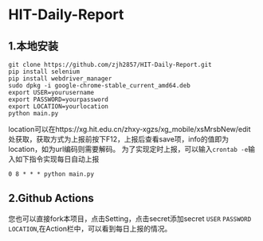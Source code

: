 # HIT-Daily-Report
## 1.本地安装
```
git clone https://github.com/zjh2857/HIT-Daily-Report.git
pip install selenium
pip install webdriver_manager
sudo dpkg -i google-chrome-stable_current_amd64.deb
export USER=yourusername
export PASSWORD=yourpassword
export LOCATION=yourlocation
python main.py
```
location可以在https://xg.hit.edu.cn/zhxy-xgzs/xg_mobile/xsMrsbNew/edit 处获取，获取方式为上报前按下F12，上报后查看save项，info的值即为location，如为url编码则需要解码。
为了实现定时上报，可以输入`crontab -e`输入如下指令实现每日自动上报
```
0 8 * * * python main.py
```

## 2.Github Actions

您也可以直接fork本项目，点击Setting，点击secret添加secret `USER` `PASSWORD` `LOCATION`,在Action栏中，可以看到每日上报的情况。
